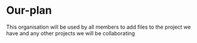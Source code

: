 # Our-plan

This organisation will be used by all members to add files to the project we have and any other projects
we will be collaborating
